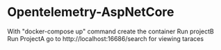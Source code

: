 # Opentelemetry-AspNetCore

With "docker-compose up" command create the container
Run projectB
Run ProjectA
go to http://localhost:16686/search for viewing taraces

